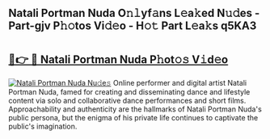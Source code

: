 ## Natali Portman Nuda O𝚗𝚕yf𝚊ns L𝚎a𝚔ed N𝚞𝚍es - Part-gjv P𝚑𝚘tos Vi𝚍𝚎o - H𝚘𝚝 Part L𝚎a𝚔s q5KA3

# <h2><a href="http://kf4sgu.oniu.top/?m=Natali+Portman+Nuda">🔗👉 🔴 Natali Portman Nuda P𝚑ot𝚘𝚜 V𝚒d𝚎o</a></h2>

[![Natali Portman Nuda Nu𝚍e𝚜](https://i.imgur.com/0qMVB7G.gif)](http://kf4sgu.oniu.top/?m=Natali+Portman+Nuda)
Online performer and digital artist Natali Portman Nuda, famed for creating and disseminating dance and lifestyle content via solo and collaborative dance performances and short films. Approachability and authenticity are the hallmarks of Natali Portman Nuda's public persona, but the enigma of his private life continues to captivate the public's imagination.  
